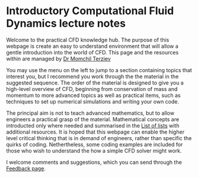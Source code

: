 # Introductory Computational Fluid Dynamics lecture notes 


 Welcome to the practical CFD knowledge hub. The purpose of this webpage is create an easy to understand environment that will allow a gentle introduction into the world of CFD. This page and the resources within are managed by [Dr Momchil Terziev](https://momchil-terziev.github.io/)



You may use the menu on the left to jump to a section containing topics that interest you, but I recommend you work through the the material in the suggested sequence. The order of the material is designed to give you a high-level overview of CFD, beginning from conservation of mass and momentum to more advanced topics as well as practical items, such as techniques to set up numerical simulations and writing your own code. 

The principal aim is not to teach advanced mathematics, but to allow engineers a practical grasp of the material. Mathematical concepts are introducted only where needed and summarised in the [List of lists](/list-of-lists) with additional resources. It is hoped that this webpage can enable the higher level critical thinking that is in demand of engineers, rather than specific the quirks of coding. Nethertheless, some coding examples are included for those who wish to understand the how a simple CFD solver might work.

I welcome comments and suggestions, which you can send through the [Feedback page](feedback).

